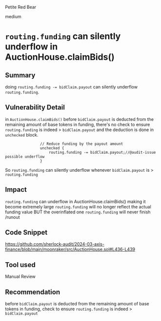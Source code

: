 Petite Red Bear

medium

# `routing.funding` can silently underflow in AuctionHouse.claimBids()

## Summary
doing `routing.funding -= bidClaim.payout` can silently underflow `routing.funding`.

## Vulnerability Detail
in `AuctionHouse.claimBids()`  before `bidClaim.payout` is deducted from the remaining amount of base tokens in funding, there's no check to ensure `routing.funding` is indeed > `bidClaim.payout` and the deduction is done in `unchecked` block.
```solidity
                // Reduce funding by the payout amount
                unchecked {
                    routing.funding -= bidClaim.payout;//@audit-issue possible underflow
                }
```

So `routing.funding` can silently underflow whenever `bidClaim.payout` is > `routing.funding`

## Impact
`routing.funding` can underflow in AuctionHouse.claimBids() making it become extremely large
`routing.funding` will no longer reflect the actual funding value BUT the overinflated one
`routing.funding` will never finish /runout
## Code Snippet
https://github.com/sherlock-audit/2024-03-axis-finance/blob/main/moonraker/src/AuctionHouse.sol#L436-L439

## Tool used

Manual Review

## Recommendation

before `bidClaim.payout` is deducted from the remaining amount of base tokens in funding,  check to ensure `routing.funding` is indeed > `bidClaim.payout` 
